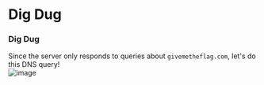 # Dig Dug

### Dig Dug
Since the server only responds to queries about `givemetheflag.com`, let's do this DNS query!<br />
![image](https://github.com/user-attachments/assets/8205ea7b-6d8d-4728-9ab3-6faadd94d623)<br />

